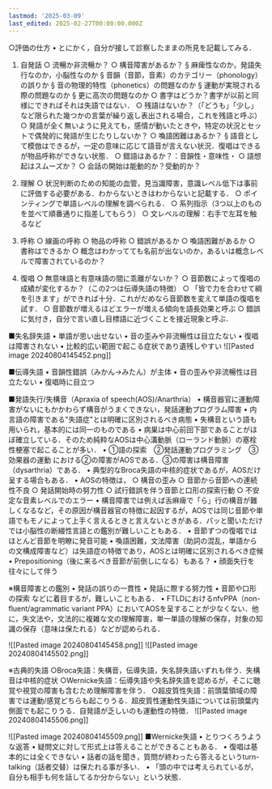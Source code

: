 ```yaml
---
lastmod: '2025-03-09'
last_edited: 2025-02-27T00:00:00.000Z
---
```


○評価の仕方
	• とにかく，自分が接して診察したままの所見を記載してみる．

1. 自発話
	○ 流暢か非流暢か？
	○ 構音障害があるか？
		§ 麻痺性なのか，発語失行なのか，小脳性なのか
		§ 音韻（音節，音素）のカテゴリー（phonology）の誤りか
		§ 音の物理的特性（phonetics）の問題なのか
		§ 運動が実現される際の問題なのか
		§ 更に高次の問題なのか
	○ 書字はどうか？書字が以前と同様にできればそれは失語ではない．
	○ 残語はないか？（「どうも」「少し」など限られた幾つかの言葉が繰り返し表出される場合，これを残語と呼ぶ）
	○ 発語が全く無いように見えても，感情が動いたときや，特定の状況とセットで偶発的に発語が生じたりしないか？
	○ 喚語困難はあるか？
		§ 語音として模倣はできるが，一定の意味に応じて語音が言えない状況．復唱はできるが物品呼称ができない状態．
	○ 錯語はあるか？：音韻性・意味性・
	○ 語想起はスムーズか？
	○ 会話の開始は能動的か？受動的か？

2. 理解
	○ 状況判断のための知能の血管，見当識障害，意識レベル低下は事前に評価する必要がある．わからないときはわからないと記載する．
	○ ポインティングで単語レベルの理解を調べられる．
	○ 系列指示（3つ以上のものを並べて順番通りに指差してもらう）
	○ 文レベルの理解：右手で左耳を触るなど

3. 呼称
	○ 線画の呼称
	○ 物品の呼称
	○ 錯誤があるか
	○ 喚語困難があるか
	○ 書称はできるか
	○ 概念はわかってても名前が出ないのか，あるいは概念レベルで障害されているのか？

4. 復唱
	○ 無意味語と有意味語の間に乖離がないか？
	○ 音節数によって復唱の成績が変化するか？（この2つは伝導失語の特徴）
	○ 「皆で力を合わせて綱を引きます」ができれば十分．これがだめなら音節数を変えて単語の復唱を試す．
	○ 音節数が増えるほどエラーが増える傾向を語長効果と呼ぶ
	○ 錯誤に気付き，自分で言い直し目標語に近づくことを接近現象と呼ぶ．
	





■失名辞失語
	• 単語が思い出せない
	• 音の歪みや非流暢性は目立たない
	• 復唱は障害されない
	• 比較的広い範囲で起こる症状であり遺残しやすい
![[Pasted image 20240804145452.png]]

■伝導失語
	• 音韻性錯誤（みかん→みたん）が主体
	• 音の歪みや非流暢性は目立たない
	• 復唱時に目立つ

■発語失行/失構音（Apraxia of speech(AOS)/Anarthria）
	• 構音器官に運動障害がないにもかかわらず構音がうまくできない，発話運動プログラム障害
	• 内言語の障害である"失語症"とは明確に区別されるべき病態
	• 失構音という語も用いられ，基本的には同一のものである
	• 病巣は中心前回下部であることがほぼ確立している．そのため純粋なAOSは中心溝動脈（ローランド動脈）の塞栓性梗塞で起こることが多い．
	• ①語の探索　②発話運動プログラミング　③効果器の運動
	における②の障害がAOSである．③の障害は構音障害（dysarthria）である．
	• 典型的なBroca失語の中核的症状であるが，AOSだけ呈する場合もある．
	• AOSの特徴は，
		○ 構音の歪み
		○ 音節から音節への連続性不良
		○ 発話開始時の努力性
		○ 試行錯誤を伴う音節と口形の探索行動
		○ 不安定な音素レベルでのエラー
	• 構音障害では例えば舌麻痺で「ら」行の構音が難しくなるなど，その原因が構音器官の特徴に起因するが，AOSでは同じ音節や単語でもモノによって上手く言えるときと言えないときがある．パッと聞いただけでは小脳性の断綴性言語との鑑別が難しいこともある．
	• 音節ずつの復唱ではほとんど音節を明瞭に発音可能
	• 喚語困難，文法障害（助詞の混乱，単語からの文構成障害など）は失語症の特徴であり，AOSとは明確に区別されるべき症候
	• Prepositioning（後に来るべき音節が前倒しになる）もある？
	• 顔面失行を往々にして伴う

※構音障害との鑑別
	• 発話の誤りの一貫性
	• 発話に際する努力性
	• 音節や口形の探索
	などに着目するが，難しいこともある．
	• FTLDにおけるnfvPPA（non-fluent/agrammatic variant PPA）においてAOSを呈することが少なくない．他に，失文法や，文法的に複雑な文の理解障害，単一単語の理解の保存，対象の知識の保存（意味は保たれる）などが認められる．
	
![[Pasted image 20240804145458.png]]
![[Pasted image 20240804145502.png]]


※古典的失語
○Broca失語：失構音，伝導失語，失名辞失語いずれも伴う．失構音は中核的症状
○Wernicke失語：伝導失語や失名辞失語を認めるが，そこに聴覚や視覚の障害も含むため理解障害を伴う．
○超皮質性失語：前頭葉領域の障害では運動/感覚どちらも起こりうる．超皮質性運動性失語については前頭葉内側面でも起こりうる．自発語が乏しいのも運動性の特徴．
![[Pasted image 20240804145506.png]]

![[Pasted image 20240804145509.png]]
■Wernicke失語
	• とりつくろうような返答
	• 疑問文に対して形式上は答えることができることもある．
	• 復唱は基本的には全くできない
	• 話者の話を聞き，質問が終わったら答えるというturn-talking（話者交替）は保たれる事が多い．
	• 「頭の中では考えられているが，自分も相手も何を話してるか分からない」という状態．
